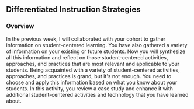 


## Differentiated Instruction Strategies

### Overview

In the previous week, I will collaborated with your cohort to gather information on student-centered learning. You have also gathered a variety of information on your existing or future students. Now you will synthesize all this information and reflect on those student-centered activities, approaches, and practices that are most relevant and applicable to your students. Being acquainted with a variety of student-centered activities, approaches, and practices is grand, but it's not enough. You need to choose and apply this information based on what you know about your students. In this activity, you review a case study and enhance it with additional student-centered activities and technology that you have learned about.




